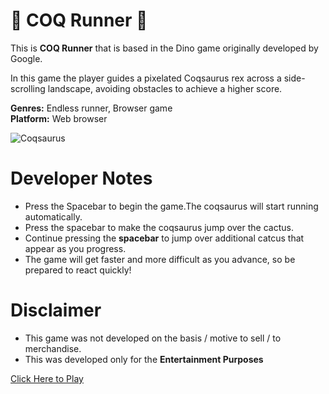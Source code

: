 # 🐓 COQ Runner 🐓
This is **COQ Runner** that is based in the Dino game originally developed by Google.<br/> 

In this game the player guides a pixelated Coqsaurus rex across a side-scrolling landscape, avoiding obstacles to achieve a higher score.<br/> 

**Genres:** Endless runner, Browser game<br/>
**Platform:** Web browser<br/>

![Coqsaurus](https://github.com/balmha/coqrun/assets/29252903/b6683678-a2f2-48cf-83ce-c9bcca460038)

# Developer Notes <br/>
- Press the Spacebar to begin the game.The coqsaurus will start running automatically.<br/>
- Press the spacebar to make the coqsaurus jump over the cactus.<br/>
- Continue pressing the **spacebar** to jump over additional catcus that appear as you progress.<br/>
- The game will get faster and more difficult as you advance, so be prepared to react quickly!<br/>


# Disclaimer <br/>
- This game was not developed on the basis / motive to sell / to merchandise.<br/>
- This was developed only for the **Entertainment Purposes**<br/>

[Click Here to Play](https://balmha.github.io/coqrun/)
